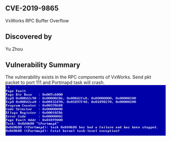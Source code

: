 ## CVE-2019-9865
VxWorks RPC Buffer Overflow

## Discovered by
Yu Zhou

## Vulnerability Summary
The vulnerability exists in the RPC components of VxWorks. Send pkt packet to port 111 and Portmapd task will crash.
![crash](crash.png)


